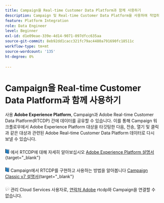 ```yaml
---
title: Campaign을 Real-time Customer Data Platform과 함께 사용하기
description: Campaign 및 Real-time Customer Data Platform을 사용하여 작업하는 방법 알아보기
feature: Platform Integration
role: Data Engineer
level: Beginner
exl-id: d1e09eae-339e-4d14-9071-097dfcc635aa
source-git-commit: 8eb92dd1cacc321fc79ac4480a791690fc18511c
workflow-type: tm+mt
source-wordcount: '135'
ht-degree: 0%

---
```


# Campaign을 Real-time Customer Data Platform과 함께 사용하기

사용 **Adobe Experience Platform**, Campaign과 Adobe Real-time Customer Data Platform(RTCDP) 간에 데이터를 공유할 수 있습니다. 이를 통해 Campaign 워크플로우에서 Adobe Experience Platform 대상을 타깃팅한 다음, 전송, 열기 및 클릭과 같은 대상과 관련된 Adobe Real-time Customer Data Platform 데이터로 다시 보낼 수 있습니다.

![](../assets/do-not-localize/book.png) 에서 RTCDP에 대해 자세히 알아보십시오 [Adobe Experience Platform 설명서](https://experienceleague.adobe.com/docs/experience-platform/rtcdp/overview.html?lang=en){target=&quot;_blank&quot;}

![](../assets/do-not-localize/book.png) Campaign에서 RTCDP를 구현하고 사용하는 방법을 알아봅니다 [Campaign Classic v7 설명서](https://experienceleague.adobe.com/docs/campaign-classic/using/integrating-with-adobe-experience-cloud/aep-sources-destinations/get-started-sources-destinations.html?lang=en#integrating-with-adobe-experience-cloud){target=&quot;_blank&quot;}

![](../assets/do-not-localize/speech.png)  관리 Cloud Services 사용자로, [연락처 Adobe](../start/campaign-faq.md#support) rtcdp와 Campaign을 연결할 수 없습니다.
